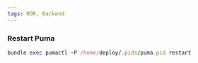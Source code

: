```yaml
---
tags: ROR, Backend
---
```

### Restart Puma
```ruby
bundle exec pumactl -P /home/deploy/.pids/puma.pid restart
```